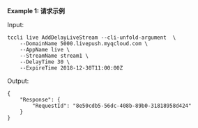**Example 1: 请求示例**



Input: 

```
tccli live AddDelayLiveStream --cli-unfold-argument  \
    --DomainName 5000.livepush.myqcloud.com \
    --AppName live \
    --StreamName stream1 \
    --DelayTime 30 \
    --ExpireTime 2018-12-30T11:00:00Z
```

Output: 
```
{
    "Response": {
        "RequestId": "8e50cdb5-56dc-408b-89b0-31818958d424"
    }
}
```


